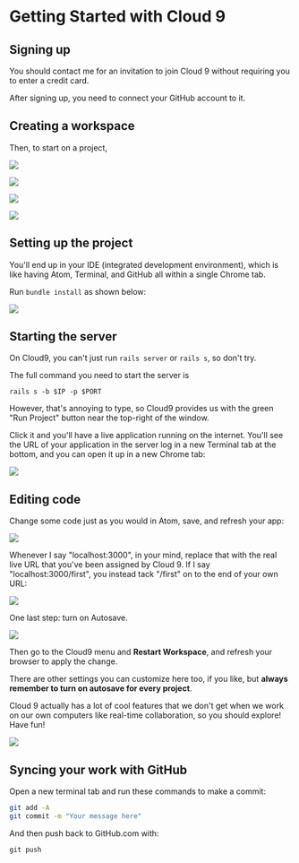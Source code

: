 # Getting Started with Cloud 9

## Signing up

You should contact me for an invitation to join Cloud 9 without requiring you to enter a credit card.

After signing up, you need to connect your GitHub account to it.

## Creating a workspace

Then, to start on a project,

![](/assets/click_repositories.png)

![](/assets/search_and_clone.png)

![](/assets/configure_workspace.png)

![](/assets/creating_workspace.png)

## Setting up the project

You'll end up in your IDE (integrated development environment), which is like having Atom, Terminal, and GitHub all within a single Chrome tab.

Run `bundle install` as shown below:

![](/assets/terminal.png)

## Starting the server

On Cloud9, you can't just run `rails server` or `rails s`, so don't try.

The full command you need to start the server is

```
rails s -b $IP -p $PORT
```

However, that's annoying to type, so Cloud9 provides us with the green "Run Project" button near the top-right of the window.

Click it and you'll have a live application running on the internet. You'll see the URL of your application in the server log in a new Terminal tab at the bottom, and you can open it up in a new Chrome tab:

![](/assets/rails_server.gif)

## Editing code

Change some code just as you would in Atom, save, and refresh your app:

![](/assets/change_code.gif)

Whenever I say "localhost:3000", in your mind, replace that with the real live URL that you've been assigned by Cloud 9. If I say "localhost:3000/first", you instead tack "/first" on to the end of your own URL:

![](/assets/other_urls.gif)

One last step: turn on Autosave.

![](/assets/autosave.png)

Then go to the Cloud9 menu and **Restart Workspace**, and refresh your browser to apply the change.

There are other settings you can customize here too, if you like, but **always remember to turn on autosave for every project**.

Cloud 9 actually has a lot of cool features that we don't get when we work on our own computers like real-time collaboration, so you should explore! Have fun!

![](/assets/cloud_9_workflow.png)

## Syncing your work with GitHub

Open a new terminal tab and run these commands to make a commit:

```bash
git add -A
git commit -m "Your message here"
```

And then push back to GitHub.com with:

```
git push
```